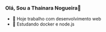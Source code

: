 ### Olá, Sou a Thainara Nogueira👋


- 🔭 Hoje trabalho com desenvolvimento web 
- 🌱 Estudando docker e node.js



